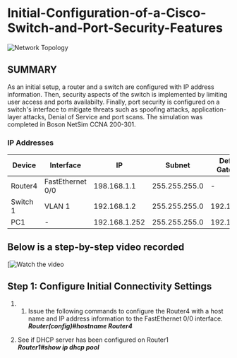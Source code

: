 # Initial-Configuration-of-a-Cisco-Switch-and-Port-Security-Features
![Network Topology](https://imgur.com/4K1jHSC.jpg)

## SUMMARY
As an initial setup, a router and a switch are configured with IP address information. Then, security aspects of the switch is implemented by limiting user access and ports availabilty. Finally, port security is configured on a switch's interface to mitigate threats such as spoofing attacks, application-layer attacks, Denial of Service and port scans. The simulation was completed in Boson NetSim CCNA 200-301. 

### IP Addresses
| Device                   | Interface    |  IP    | Subnet | Default Gateway
| ------------------------ | -----------  | -----  | ------ | ---------------
| Router4                  | FastEthernet 0/0 | 198.168.1.1 | 255.255.255.0 | -
| Switch 1                 | VLAN 1 |192.168.1.2 | 255.255.255.0 | 192.168.1.1
| PC1                      | - |192.168.1.252 | 255.255.255.0 | 192.168.1.1

## Below is a step-by-step video recorded  
[![Watch the video](https://youtu.be/baV2BQx7pDE)

## Step 1: Configure Initial Connectivity Settings

1. 1. Issue the following commands to configure the Router4 with a host name and IP address information to the FastEthernet 0/0 interface.\
	***Router(config)#hostname Router4***
   
2. See if DHCP server has been configured on Router1\
	 ***Router1#show ip dhcp pool***
   

